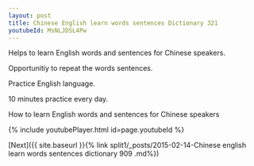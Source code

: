 ```yaml
---
layout: post
title: Chinese English learn words sentences Dictionary 321 
youtubeId: MsNLJDSL4Pw
---
```

 
 
Helps to learn English words and sentences for Chinese speakers.

Opportunitiy to repeat the words sentences. 

Practice English language. 
 
10 minutes practice every day. 
 
How to learn English words and sentences for Chinese speakers 
 
{% include youtubePlayer.html id=page.youtubeId %}
 
 
[Next]({{ site.baseurl }}{% link  split1/_posts/2015-02-14-Chinese english learn words sentences dictionary 909 .md%})
 
